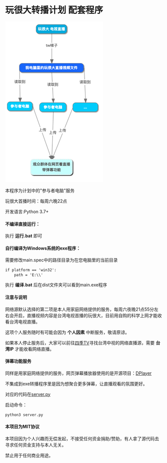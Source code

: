 # 玩很大转播计划 配套程序


![计划图片](./计划.png)

本程序为计划中的"参与者电脑"服务

玩很大首播时间：每周六晚22点

开发语言:Python 3.7+

#### 不编译直接运行：
执行 **运行.bat** 即可

#### 自行编译为Windows系统的exe程序：
需要修改main.spec中的路径目录为在您电脑里的当前目录

```
if platform == 'win32':
    path = 'E:\\'
```

执行 **编译.bat** 后在dist文件夹可以看到main.exe程序

#### 注意与说明
网络源默认选择的第二项是本人用家庭网络提供的服务，每周六夜晚21点55分左右会开启，直播视频内容是台湾电视首播的玩很大，目前用自购的科学上网才能收看台湾电视直播。

这项个人服务随时有可能会因为 **个人因素** 中断服务，敬请原谅。

如果本人停止服务后，大家可以前往[四季TV](https://4gtv.tv)寻找台湾中视的网络直播源，需要 **台湾IP** 才能收看网络直播。

#### 弹幕功能服务
同样是用家庭网络提供的服务，网页弹幕播放器使用的是开源项目：[DPlayer](https://github.com/DIYgod/DPlayer)

不集成到exe转播程序里是因为想聚合更多弹幕，让直播观看的氛围更好。

对应的代码在[server.py](./server.py)

启动命令：
```cmd
python3 server.py
```


#### 本项目为MIT协议

本项目因为个人兴趣而无偿发起，不接受任何资金捐助/赞助，有人拿了源代码去寻求任何资金支持与本人无关。

禁止用于任何商业用途。